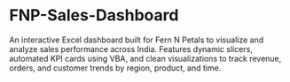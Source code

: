# FNP-Sales-Dashboard
An interactive Excel dashboard built for Fern N Petals to visualize and analyze sales performance across India. Features dynamic slicers, automated KPI cards using VBA, and clean visualizations to track revenue, orders, and customer trends by region, product, and time.
